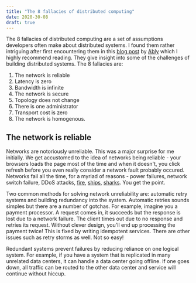 ```yaml
---
title: "The 8 fallacies of distributed computing"
date: 2020-30-08
draft: true
---
```


The 8 fallacies of distributed computing are a set of assumptions developers often make about distributed
systems. I found them rather intriguing after first encountering them in this [blog post](https://ably.com/blog/8-fallacies-of-distributed-computing)
by [Ably](https://ably.com/) which I highly recommend reading. They give insight into some of the challenges
of building distributed systems. The 8 fallacies are:

1. The network is reliable
2. Latency is zero
3. Bandwidth is infinite
4. The network is secure
5. Topology does not change
6. There is one administrator
7. Transport cost is zero
8. The network is homogenous.

## The network is reliable

Networks are notoriously unreliable. This was a major surprise for me initially. We get accustomed to
the idea of networks being reliable - your browsers loads the page most of the time and when it doesn't,
you click refresh before you even really consider a network fault probably occured. Networks fail all
the time, for a myriad of reasons - power failures, network switch failure, DDoS attacks,
[fire](https://www.datacenterdynamics.com/en/news/fire-destroys-ovhclouds-sbg2-data-center-strasbourg/),
[ships](https://www.bbc.com/news/world-europe-jersey-38146787),
[sharks](https://www.theguardian.com/technology/2014/aug/14/google-undersea-fibre-optic-cables-shark-attacks).
You get the point.

Two common methods for solving network unreliability are: automatic retry systems and building
redundancy into the system. Automatic retries sounds simples but there are a number of gotchas.
For example, imagine you a payment processor. A request comes in, it succeeds but the response
is lost due to a network failure. The client times out due to no response and retries its request.
Without clever design, you'll end up processing the payment twice! This is fixed by writing idempotent
services. There are other issues such as retry storms as well. Not so easy!

Redundant systems prevent failures by reducing reliance on one logical system. For example, if you have
a system that is replicated in many unrelated data centers, it can handle a data center going offline.
If one goes down, all traffic can be routed to the other data center and service will continue without
hiccup.

## 